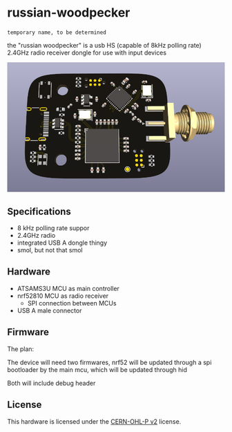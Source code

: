 # russian-woodpecker

`temporary name, to be determined`

the "russian woodpecker" is a usb HS (capable of 8kHz polling rate) 2.4GHz radio receiver dongle for use with input devices

![russian woodpecker](assets/r0.0-boardview.png)

## Specifications
- 8 kHz polling rate suppor
- 2.4GHz radio
- integrated USB A dongle thingy
- smol, but not that smol

## Hardware

- ATSAMS3U MCU as main controller
- nrf52810 MCU as radio receiver
	- SPI connection between MCUs
- USB A male connector

## Firmware

The plan:

The device will need two firmwares, nrf52 will be updated through a spi bootloader by the main mcu, which will be updated through hid

Both will include debug header

## License

This hardware is licensed under the [CERN-OHL-P v2](LICENSE) license.
